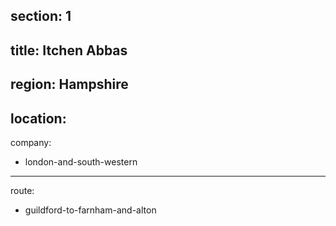 section: 1
----
title: Itchen Abbas
----
region: Hampshire
----
location: 
----
company:
- london-and-south-western
----
route:
- guildford-to-farnham-and-alton
